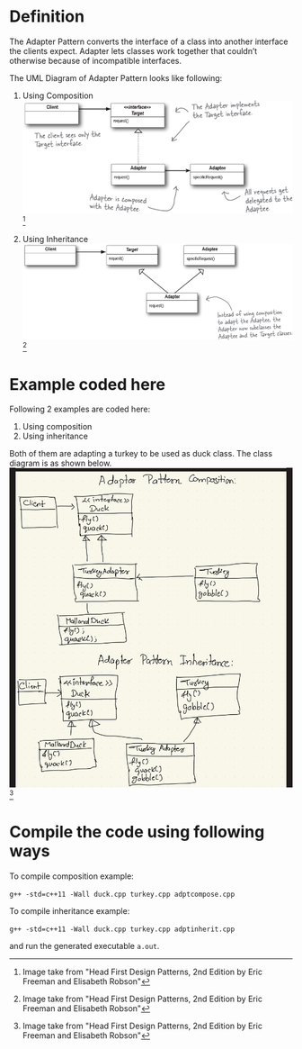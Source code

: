 # Definition
The Adapter Pattern converts the interface of a class into another interface the clients expect. Adapter lets classes work together that couldn’t otherwise because of incompatible interfaces.

The UML Diagram of Adapter Pattern looks like following:

1. Using Composition
![UML Diagram of Adapter Pattern Composition](/adapter-pattern/adppattern1.png)[^1]

2. Using Inheritance
![UML Diagram of Adapter Pattern Inheritance](/adapter-pattern/adppattern2.png)[^1]

# Example coded here
Following 2 examples are coded here:

1. Using composition 
2. Using inheritance

Both of them are adapting a turkey to be used as duck class. The class diagram is as shown below.
![UML Diagram of Duck-Turkey Example](/adapter-pattern/duck_turkey.jpeg)[^1]

# Compile the code using following ways
To compile composition example:

`g++ -std=c++11 -Wall duck.cpp turkey.cpp adptcompose.cpp`

To compile inheritance example:

`g++ -std=c++11 -Wall duck.cpp turkey.cpp adptinherit.cpp`

and run the generated executable `a.out`.


[^1]: Image take from "Head First Design Patterns, 2nd Edition by Eric Freeman and Elisabeth Robson"